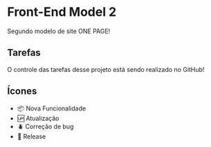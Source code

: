 # Front-End Model 2

Segundo modelo de site ONE PAGE!

## Tarefas

O controle das tarefas desse projeto está sendo realizado no GitHub!

## Ícones

- :package: Nova Funcionalidade
- :up: Atualização
- :beetle: Correção de bug
- :checkered_flag: Release